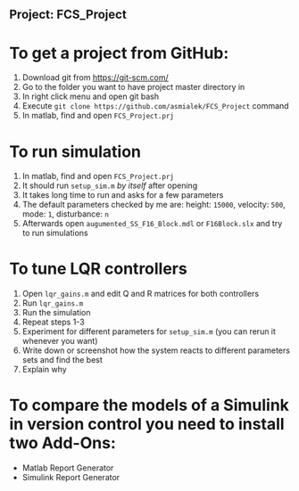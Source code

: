## Project: FCS_Project

# To get a project from GitHub:
1. Download git from https://git-scm.com/
2. Go to the folder you want to have project master directory in
3. In right click menu and open git bash
4. Execute `git clone https://github.com/asmialek/FCS_Project` command
5. In matlab, find and open `FCS_Project.prj`

# To run simulation
1. In matlab, find and open `FCS_Project.prj`
2. It should run `setup_sim.m` *by itself* after opening
3. It takes long time to run and asks for a few parameters
4. The default parameters checked by me are: height: `15000`, velocity: `500`, mode: `1`, disturbance: `n`
5. Afterwards open `augumented_SS_F16_Block.mdl` or `F16Block.slx` and try to run simulations

# To tune LQR controllers
1. Open `lqr_gains.m` and edit Q and R matrices for both controllers
2. Run `lqr_gains.m`
3. Run the simulation
4. Repeat steps 1-3
5. Experiment for different parameters for `setup_sim.m` (you can rerun it whenever you want)
6. Write down or screenshot how the system reacts to different parameters sets and find the best
7. Explain why

# To compare the models of a Simulink in version control you need to install two Add-Ons:
- Matlab Report Generator
- Simulink Report Generator
